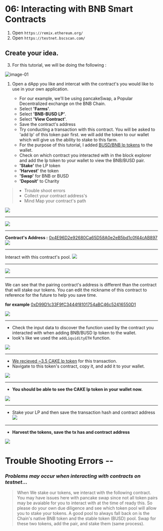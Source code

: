 # 06: Interacting with BNB Smart Contracts

1. Open `https://remix.ethereum.org/`
2. Open `https://testnet.bscscan.com/`

##  Create your idea.
3. For this tutorial, we will be doing the following :

![image-01](assets/image-01.png)

1. Open a dApp you like and intercat with the contract's you would like to use in your own application.  

    * For our example, we'll be using pancakeSwap, a Popular Decentralized exchange on the BNB Chain.
    * Select **'Farms'**.
    * Select **'BNB-BUSD LP'**.
    * Select **'View Contract'**.
    * Save the contract's address 
    * Try conducting a transaction with this contract. You will be asked to 'add lp' of this token pair first. we will add the token to our wallet which will give us the ability to stake to this farm. 
    * For the purpose of this tutorial, I added [BUSD/BNB lp tokens](https://testnet.bscscan.com/tx/0x970100dfeca5b083e81ca418caf2bd7782f51f390bfee5f4afcae6977c7bff26) to the wallet. 
    * Check on which contract you interacted with in the block explorer and add the lp token to your wallet to view the BNB/BUSD pair. 
    * **'Stake'** the LP token
    * **'Harvest'** the token
    * **'Swap'** for BNB or BUSD
    * **'Deposit'** to Charity

> - Trouble shoot errors
> - Collect your contract address's 
> - Mind Map your contract's path

![](assets/image-02.png)

---

![](assets/image-03.png)

---

**Contract's Address :** [0x4E96D2e92680Ca65D58A0e2eB5bd1c0f44cAB897](https://testnet.bscscan.com/address/0x4E96D2e92680Ca65D58A0e2eB5bd1c0f44cAB897#code)
![](assets/image-04.png)

---

Interact with this contract's pool.
![](assets/image-05.png)

---

![](assets/image-06.png)

---

We can see that the pairing contract's address is different than the contract that will stake our tokens. You can edit the nickname of this contract to reference for the future to help you save time. 

**for example**
[0xD99D1c33F9fC3444f8101754aBC46c52416550D1](https://testnet.bscscan.com/address/0xd99d1c33f9fc3444f8101754abc46c52416550d1)

![](assets/image-07.png)

---

* Check the input data to discover the function used by the contract you interacted with when adding BNB/BUSD lp token to the wallet. 
* look's like we used the `addLiquidityETH` function.

![](assets/image-08.png)

---

* [We recieved ~3.5 CAKE lp token](https://testnet.bscscan.com/tx/0x970100dfeca5b083e81ca418caf2bd7782f51f390bfee5f4afcae6977c7bff26) for this transaction. 
* Navigate to this token's contract, copy it, and add it to your wallet. 

![](assets/image-09.png)

--- 

* **You should be able to see the CAKE lp token in your wallet now.** 

![](assets/image-10.png)

---

* Stake your LP and then save the transaction hash and contract address
![](assets/image-11.png)

---
* **Harvest the tokens, save the tx has and contract address**

![](assets/image-12.png)



# Trouble Shooting Errors -- 
### *Problems may occur when interacting with contracts on testnet*...
> When We stake our tokens, we interact with the following contract. You may have issues here with pancake swap since not all token pairs may be avaiable for you to interact with at the time of ready this. So please do your own due diligence and see which token pool will allow you to stake your tokens. A good pool to always fall back on is the Chain's native BNB token and the stable token (BUSD) pool. Swap for these two tokens, add the pair, and stake them (same process). 